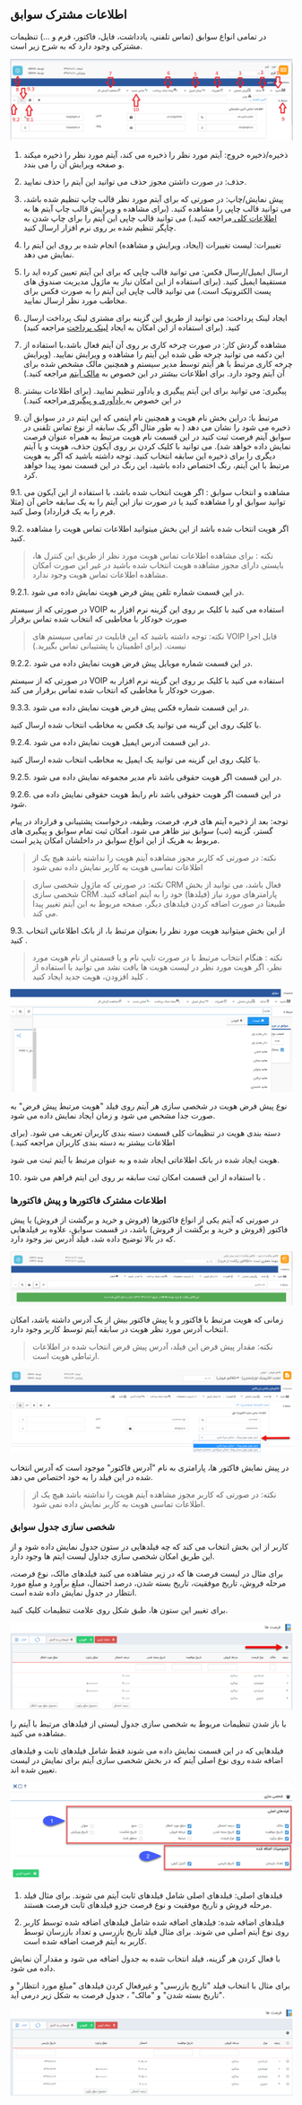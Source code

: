 ﻿## اطلاعات مشترک سوابق


در تمامی انواع سوابق (تماس تلفنی، یادداشت، فایل، فاکتور، فرم و ...) تنظیمات مشترکی وجود دارد که به شرح زیر است.

![](backgroundscommoninfo2.png)

1. ذخیره/ذخیره خروج: آیتم مورد نظر را ذخیره می کند، آیتم مورد نظر را ذخیره میکند و صفحه ویرایش آن را می بندد.

2. حذف: در صورت داشتن مجوز حذف می توانید این آیتم را حذف نمایید.

3. پیش نمایش/چاپ: در صورتی که برای آیتم مورد نظر قالب چاپ تنظیم شده باشد، می توانید قالب چاپی را مشاهده کنید. (برای مشاهده و ویرایش قالب چاپ آیتم ها به[ اطلاعات کلی ](https://github.com/1stco/PayamGostarDocs/blob/master/help%202.5.4/Settings/Personalization-crm/Overview/General-information%2FGeneral-information.md)مراجعه کنید.) می توانید قالب چاپی این آیتم را برای چاپ شدن به چاپگر تنظیم شده بر روی نرم افزار ارسال کنید.

4. تغییرات: لیست تغییرات (ایجاد، ویرایش و مشاهده) انجام شده بر روی این آیتم را نمایش می دهد.

5. ارسال ایمیل/ارسال فکس: می توانید قالب چاپی که برای این آیتم تعیین کرده اید را مستقیما ایمیل کنید. (برای استفاده از این امکان نیاز به ماژول مدیریت صندوق های پست الکترونیک است.) می توانید قالب چاپی این آیتم را به صورت فکس برای مخاطب مورد نظر ارسال نمایید.

6. ایجاد لینک پرداخت: می توانید از طریق این گزینه برای مشتری لینک پرداخت ارسال کنید. (برای استفاده از این امکان به ایجاد [لینک پرداخت](https://github.com/1stco/PayamGostarDocs/tree/master/help%202.5.4/Integrated-bank/Database/Payment-links/Create-payment-link) مراجعه کنید)

7. مشاهده گردش کار: در صورت چرخه کاری بر روی آن آیتم فعال باشد،با استفاده از  این دکمه می توانید چرخه طی شده این آیتم را مشاهده و ویرایش نمایید. (ویرایش چرخه کاری مرتبط با هر آیتم توسط مدیر سیستم و همچنین مالک مشخص شده برای آن آیتم وجود دارد. برای اطلاعات بیشتر در این خصوص به [مالک آیتم](https://github.com/1stco/PayamGostarDocs/blob/master/help%202.5.4/Settings/Personalization-crm/Overview/General-information/Item-owner/Item-owner.md) مراجعه کنید.)

8. پیگیری: می توانید برای این آیتم پیگیری و یادآور تنظیم نمایید. (برای اطلاعات بیشتر در این خصوص  به[ یادآوری و پیگیری  ](https://github.com/1stco/PayamGostarDocs/blob/master/help%202.5.4/Integrated-bank/Database/General-specifications/Reminder-and-follow-up/Reminder-and-follow-up.md)مراجعه کنید.)

9. مرتبط با: دراین بخش نام  هویت و همچنین نام ایتمی که این ایتم در در سوابق آن ذخیره می شود را نشان می دهد ( به طور مثال اگر یک سابقه از نوع تماس تلفنی در سوابق آیتم فرصت ثبت کنید در این قسمت نام هویت مرتبط به همراه عنوان فرصت نمایش داده خواهد شد). می توانید با کلیک کردن بر روی آیکون حذف، هویت و یا آیتم دیگری را برای ذخیره این سابقه انتخاب کنید. توجه داشته باشید که اگر به هویت مرتبط با این آیتم، رنگ اختصاص داده باشید، این رنگ در این قسمت نمود پیدا خواهد کرد.

9.1. مشاهده و انتخاب سوابق : اگر هویت انتخاب شده باشد، با استفاده از این آیکون می توانید سوابق او را مشاهده کنید یا در صورت نیاز این آیتم را به یک سابقه خاص آن (مثلا فرم را به یک قرارداد) وصل کنید.

9.2. اگر هویت انتخاب شده باشد از این بخش میتوانید اطلاعات تماس هویت را مشاهده کنید.

> نکته : برای مشاهده اطلاعات تماس هویت مورد نظر از طریق این کنترل ها، بایستی دارای مجوز مشاهده هویت انتخاب شده باشید در غیر این صورت امکان مشاهده اطلاعات تماس هویت وجود ندارد.

9.2.1. در این قسمت شماره تلفن پیش فرض هویت نمایش داده می شود.

در صورتی که از سیستم VOIP استفاده می کنید با کلیک بر روی این گزینه نرم افزار به صورت خودکار با مخاطبی که انتخاب شده تماس برقرار

> نکته: توجه داشته باشید که این قابلیت در تمامی سیستم های VOIP قابل اجرا نیست. (برای اطمینان با پشتیبانی تماس بگیرید.)

9.2.2. در این قسمت شماره موبایل پیش فرض هویت نمایش داده می شود.

در صورتی که از سیستم VOIP استفاده می کنید با کلیک بر روی این گزینه نرم افزار به صورت خودکار با مخاطبی که انتخاب شده تماس برقرار می کند.

9.3.3. در این قسمت شماره فکس پیش فرض هویت نمایش داده می شود.

با کلیک روی این گزینه می توانید یک فکس به مخاطب انتخاب شده ارسال کنید.

9.2.4. در این قسمت آدرس ایمیل هویت نمایش داده می شود.

با کلیک روی این گزینه می توانید یک ایمیل به مخاطب انتخاب شده ارسال کنید.

9.2.5. در این قسمت اگر هویت حقوقی باشد نام مدیر مجموعه نمایش داده می شود.

9.2.6. در این قسمت اگر هویت حقوقی باشد نام رابط هویت حقوقی نمایش داده می شود.

توجه: بعد از ذخیره آیتم های فرم، فرصت، وظیفه، درخواست پشتیبانی و قرارداد در پیام گستر، گزینه (تب) سوابق نیز ظاهر می شود. امکان ثبت تمام سوابق و پیگیری های مربوط به هریک از این انواع سوابق در داخلشان امکان پذیر است.

> نکته:  در صورتی که کاربر مجوز مشاهده آیتم هویت را نداشته باشد هیچ یک از اطلاعات تماسی هویت به کاربر نمایش داده نمی شود

> نکته: در صورتی که ماژول شخصی سازی CRM فعال باشد، می توانید از بخش شخصی سازی CRM پارامترهای مورد نیاز (فیلدها) خود را به آیتم اضافه کنید. طبیعتا در صورت اضافه کردن فیلدهای دیگر، صفحه مربوط به این آیتم تغییر پیدا می کند.

9.3. از این بخش میتوانید هویت مورد نظر را بعنوان مرتبط با، از بانک اطلاعاتی انتخاب کنید .

> نکته : هنگام انتخاب مرتبط با در صورت تایپ نام و یا قسمتی از نام هویت مورد نظر، اگر هویت مورد نظر در لیست هویت ها یافت نشد می توانید با استفاده از کلید افزودن، هویت جدید ایجاد کنید .

![](mortabet%20ba.png)

نوع پیش فرض هویت در شخصی سازی هر آیتم روی فیلد "هویت مرتبط پیش فرض" به صورت جدا مشخص می شود و زمان ایجاد نمایش داده می شود.

دسته بندی هویت در تنظیمات کلی قسمت دسته بندی کاربران تعریف می شود. (برای اطلاعات بیشتر به دسته بندی کاربران مراجعه کنید.)

هویت ایجاد شده در بانک اطلاعاتی ایجاد شده و به عنوان مرتبط با آیتم ثبت می شود.

 10. با استفاده از این قسمت امکان ثبت سابقه بر روی این ایتم فراهم می شود .
 
### اطلاعات مشترک فاکتورها و پیش فاکتورها

 در صورتی که آیتم یکی از انواع فاکتورها (فروش و خرید و برگشت از فروش) یا پیش فاکتور (فروش و خرید و برگشت از فروش) باشد، در قسمت سوابق، علاوه بر فیلدهایی که در بالا توضیح داده شد، فیلد آدرس نیز وجود دارد.
 
 ![](1.png)
 
 زمانی که هویت مرتبط با فاکتور و یا پیش فاکتور بیش از یک آدرس داشته باشد، امکان انتخاب آدرس مورد نظر هویت در سابقه آیتم توسط کاربر وجود دارد.

> نکته: مقدار پیش فرض این فیلد، آدرس پیش فرض انتخاب شده در اطلاعات ارتباطی هویت است.

![](2.png)

در پیش نمایش فاکتور ها، پارامتری به نام "آدرس فاکتور" موجود است که آدرس انتخاب شده در این فیلد را به خود اختصاص می دهد.

> نکته: در صورتی که کاربر مجوز مشاهده آیتم هویت را نداشته باشد هیچ یک از اطلاعات تماسی هویت به کاربر نمایش داده نمی شود.

### شخصی سازی جدول سوابق

کاربر از این بخش انتخاب می کند که چه فیلدهایی در ستون جدول نمایش داده شود و از این طریق امکان شخصی سازی جداول لیست ایتم ها وجود دارد.

برای مثال در لیست فرصت ها که در زیر مشاهده می کنید فیلدهای مالک، نوع فرصت، مرحله فروش، تاریخ موفقیت، تاریخ بسته شدن، درصد احتمال، مبلغ برآورد و مبلغ مورد انتظار در جدول نمایش داده شده است.

برای تغییر این ستون ها، طبق شکل روی علامت تنظیمات کلیک کنید.

![](CommonTableFeature.png)

با باز شدن تنظیمات مربوط به شخصی سازی جدول لیستی از فیلدهای مرتبط با آیتم را مشاهده می کنید.

فیلدهایی که در این قسمت نمایش داده می شوند فقط شامل فیلدهای ثابت و فیلدهای اضافه شده روی نوع اصلی آیتم که در بخش شخصی سازی آیتم برای نمایش در لیست تعیین شده اند.

![](CommonTableFeature2.png)

1. فیلدهای اصلی:  فیلدهای اصلی شامل فیلدهای ثابت آیتم می شوند. برای مثال فیلد مرحله فروش و تاریخ موفقیت و نوع فرصت جزو فیلدهای ثابت فرصت هستند.

2. فیلدهای اضافه شده: فیلدهای اضافه شده شامل فیلدهای اضافه شده توسط کاربر روی نوع آیتم اصلی می شوند. برای مثال فیلد تاریخ بازرسی و تعداد بازرسان توسط کاربر به آیتم فرصت اضافه شده است.

با فعال کردن هر گزینه، فیلد انتخاب شده به جدول اضافه می شود و مقدار آن نمایش داده می شود.

برای مثال با انتخاب فیلد "تاریخ بازرسی" و غیرفعال کردن فیلدهای "مبلغ مورد انتظار" و "تاریخ بسته شدن" و "مالک" ، جدول فرصت به شکل زیر درمی آید.

![](CommonTableFeature3.png)

 